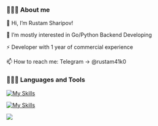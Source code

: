### 👨🏻‍🎓 About me <br />
👋 Hi, I’m Rustam Sharipov!

👀 I’m mostly interested in Go/Python Backend Developing

⚡ Developer with 1 year of commercial experience

📫 How to reach me: Telegram -> @rustam41k0

### 👨🏻‍💻 Languages and Tools <br />

[![My Skills](https://skillicons.dev/icons?i=python,go,fastapi,django,postgresql,mysql)](https://skillicons.dev)

[![My Skills](https://skillicons.dev/icons?i=mongodb,docker,linux,aws,github,bitbucket)](https://skillicons.dev)  

<img src="https://media.giphy.com/media/zCM217yklW7vpSlRIf/giphy.gif" />
